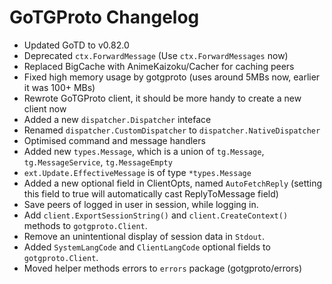# GoTGProto Changelog

- Updated GoTD to v0.82.0
- Deprecated `ctx.ForwardMessage` (Use `ctx.ForwardMessages` now)
- Replaced BigCache with AnimeKaizoku/Cacher for caching peers
- Fixed high memory usage by gotgproto (uses around 5MBs now, earlier it was 100+ MBs)
- Rewrote GoTGProto client, it should be more handy to create a new client now
- Added a new `dispatcher.Dispatcher` inteface
- Renamed `dispatcher.CustomDispatcher` to `dispatcher.NativeDispatcher`
- Optimised command and message handlers
- Added new `types.Message`, which is a union of `tg.Message`, `tg.MessageService`, `tg.MessageEmpty`
- `ext.Update.EffectiveMessage` is of type `*types.Message`
- Added a new optional field in ClientOpts, named `AutoFetchReply` (setting this field to true will automatically cast ReplyToMessage field)
- Save peers of logged in user in session, while logging in.
- Add `client.ExportSessionString()` and `client.CreateContext()` methods to `gotgproto.Client`.
- Remove an unintentional display of session data in `Stdout`.
- Added `SystemLangCode` and `ClientLangCode` optional fields to `gotgproto.Client`.
- Moved helper methods errors to `errors` package (gotgproto/errors)